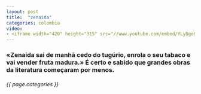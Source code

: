 ```yaml
---
layout: post
title:  "zenaida"
categories: colombia
video: 
- <iframe width="420" height="315" src="//www.youtube.com/embed/YLyDgoQWxR0" frameborder="0" allowfullscreen></iframe>
---
```


### «Zenaida sai de manhã cedo do tugúrio, enrola o seu tabaco e vai vender fruta madura.» É certo e sabido que grandes obras da literatura começaram por menos.
###### {{ page.categories }}